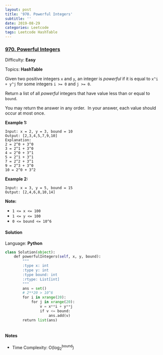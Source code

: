```yaml
---
layout: post
title: '970. Powerful Integers'
subtitle: ''
date: 2019-08-29
categories: Leetcode
tags: Leetcode HashTable
---
```

### [970\. Powerful Integers](https://leetcode.com/problems/powerful-integers/)

Difficulty: **Easy**

Topics: **HashTable**

Given two positive integers `x` and `y`, an integer is _powerful_ if it is equal to `x^i + y^j` for some integers `i >= 0` and `j >= 0`.

Return a list of all _powerful_ integers that have value less than or equal to `bound`.

You may return the answer in any order.  In your answer, each value should occur at most once.


**Example 1:**

```
Input: x = 2, y = 3, bound = 10
Output: [2,3,4,5,7,9,10]
Explanation: 
2 = 2^0 + 3^0
3 = 2^1 + 3^0
4 = 2^0 + 3^1
5 = 2^1 + 3^1
7 = 2^2 + 3^1
9 = 2^3 + 3^0
10 = 2^0 + 3^2
```


**Example 2:**

```
Input: x = 3, y = 5, bound = 15
Output: [2,4,6,8,10,14]
```


**Note:**

*   `1 <= x <= 100`
*   `1 <= y <= 100`
*   `0 <= bound <= 10^6`


#### Solution

Language: **Python**

```python
class Solution(object):
    def powerfulIntegers(self, x, y, bound):
        """
        :type x: int
        :type y: int
        :type bound: int
        :rtype: List[int]
        """
        ans = set()
        # 2**20 > 10^6
        for i in xrange(20):
            for j in xrange(20):
                v = x**i + y**j
                if v <= bound:
                    ans.add(v)
        return list(ans)
        
```
#### Notes
- Time Complexity: O(log<sub>2</sub><sup>bound</sup>)